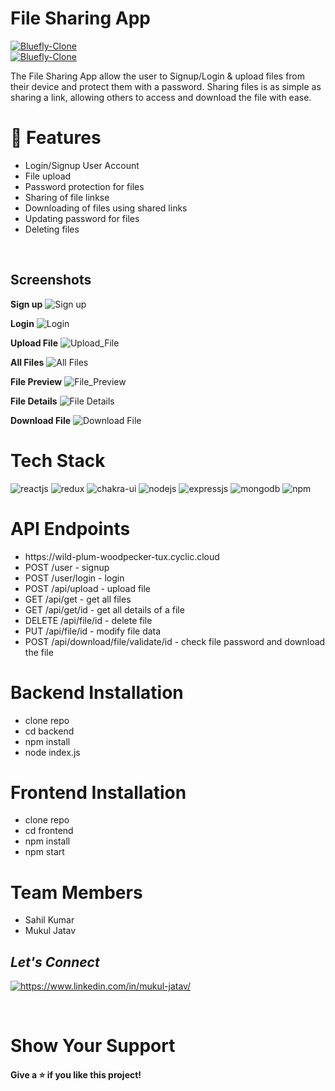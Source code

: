 # File Sharing App

<a href="https://file-sharing-application.netlify.app/" target="blank">
        <img src="https://img.shields.io/static/v1?style=for-the-badge&message=Want to see live preview »&color=B9351B&logo=Bluefly&logoColor=FFFFFF&label=" alt="Bluefly-Clone" />
    </a>
</br>

<a href="https://drive.google.com/file/d/1BlACPcpmBkKHRxUE_LEMrB4yljPJVxV_/view?usp=sharing" target="blank">
        <img src="https://img.shields.io/static/v1?style=for-the-badge&message=Video Walkthrough of the project »&color=1BB91F&logo=Bluefly&logoColor=FFFFFF&label=" alt="Bluefly-Clone" />
    </a>
    
<p> The File Sharing App allow the user to Signup/Login & upload files from their device and protect them with a password. Sharing files is as simple as sharing a link, allowing others to access and download the file with ease.

 </p>

<h1> 🚀 Features </h1>
<ul> 
<li> Login/Signup User Account </li>
<li> File upload </li>
<li> Password protection for files </li> 
<li> Sharing of file linkse </li>
<li> Downloading of files using shared links </li> 
<li> Updating password for files </li> 
<li> Deleting files </li> 
</ul>

</br>

## Screenshots
**Sign up**
![Sign up](https://res.cloudinary.com/dfrhy6m3m/image/upload/v1691056346/dvfhxgdnwmqkulkiwr9p.png)

**Login**
![Login](https://res.cloudinary.com/dfrhy6m3m/image/upload/v1691056361/yczulojkiaakhepr8mtp.png)

**Upload File**
![Upload_File](https://res.cloudinary.com/dfrhy6m3m/image/upload/v1691056794/zriyikjldy1ykov8ahdr.png)

**All Files**
![All Files](https://res.cloudinary.com/dfrhy6m3m/image/upload/v1691055912/cakccj65p20zjiarlp9u.png)

**File Preview**
![File_Preview](https://res.cloudinary.com/dfrhy6m3m/image/upload/v1691056022/duzhamgxlax2zrzswgmw.png)


**File Details**
![File Details](https://res.cloudinary.com/dfrhy6m3m/image/upload/v1691055934/ckwnmlvmfhuvexq32dl8.png)

**Download File**
![Download File](https://res.cloudinary.com/dfrhy6m3m/image/upload/v1691056772/rjnoj7tc6qpijlpr1f9v.png)


<h1> Tech Stack </h1>
<p>
    <img src="https://img.shields.io/badge/React-20232A?style=for-the-badge&logo=react&logoColor=61DAFB" alt="reactjs" />
    <img src="https://img.shields.io/badge/Redux-593D88?style=for-the-badge&logo=redux&logoColor=white" alt="redux" />
    <img src="https://img.shields.io/badge/Chakra%20UI-3bc7bd?style=for-the-badge&logo=chakraui&logoColor=white" alt="chakra-ui" />
    <img src="https://img.shields.io/badge/Node.js-339933?style=for-the-badge&logo=node.js&logoColor=white" alt="nodejs" />
    <img src="https://img.shields.io/badge/Express.js-1946BE?style=for-the-badge&logo=express&logoColor=white" alt="expressjs" />
    <img src="https://img.shields.io/badge/MongoDB-47A248?style=for-the-badge&logo=mongodb&logoColor=white" alt="mongodb" />
    <img src="https://img.shields.io/badge/npm-CB3837?style=for-the-badge&logo=npm&logoColor=white" alt="npm" />
</p>

<h1> API Endpoints </h1>
<ul> 
<li> https://wild-plum-woodpecker-tux.cyclic.cloud  </li>
<li> POST /user - signup </li>
<li> POST /user/login - login </li>
<li> POST /api/upload - upload file </li>
<li> GET /api/get - get all files </li>
<li> GET /api/get/id - get all details of a file </li>
<li> DELETE /api/file/id - delete file </li>
<li> PUT /api/file/id - modify file data </li>
<li> POST /api/download/file/validate/id - check file password and download the file </li>
</ul>

<h1>  Backend Installation </h1>
<ul> 
<li> clone repo  </li>
<li> cd backend </li>
<li> npm install </li>
<li> node index.js </li>
</ul>

<h1>  Frontend Installation </h1>
<ul> 
<li> clone repo  </li>
<li> cd frontend </li>
<li> npm install </li>
<li> npm start </li>
</ul>

<h1> Team Members </h1>
<ul> 
<li> Sahil Kumar  </li>
<li> Mukul Jatav </li>
</ul>

<h2><i>Let's Connect</i></h2>
<p align="left">
    <a href="https://www.linkedin.com/in/mukul-jatav/">
        <img align="center" src="https://img.shields.io/badge/LinkedIn-0077B5?style=for-the-badge&logo=linkedin&logoColor=white" alt="https://www.linkedin.com/in/mukul-jatav/" />
    </a>
</p>
<br>


<h1> Show Your Support </h1>
<h4> Give a ⭐️ if you like this project! </h4>
